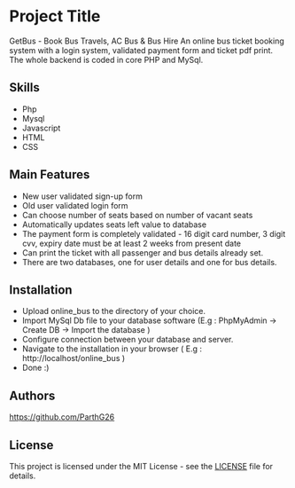# Project Title

GetBus - Book Bus Travels, AC Bus & Bus Hire
An online bus ticket booking system with a login system, validated payment form and ticket pdf print. The whole backend is coded in core PHP and MySql.

## Skills

- Php
- Mysql
- Javascript
- HTML
- CSS

## Main Features

- New user validated sign-up form
- Old user validated login form
- Can choose number of seats based on number of vacant seats
- Automatically updates seats left value to database
- The payment form is completely validated - 16 digit card number, 3 digit cvv, expiry date must be at least 2 weeks from present date
- Can print the ticket with all passenger and bus details already set.
- There are two databases, one for user details and one for bus details.

## Installation

- Upload online_bus to the directory of your choice.
- Import MySql Db file to your database software (E.g : PhpMyAdmin -> Create DB -> Import the database )
- Configure connection between your database and server.
- Navigate to the installation in your browser ( E.g : http://localhost/online_bus )
- Done :)

## Authors

https://github.com/ParthG26

## License

This project is licensed under the MIT License - see the [LICENSE](LICENSE) file for details.
